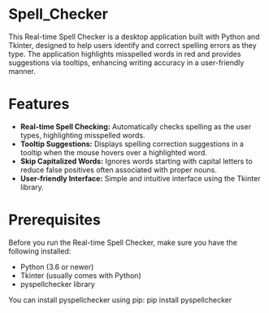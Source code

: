 # Spell_Checker
This Real-time Spell Checker is a desktop application built with Python and Tkinter, designed to help users identify and correct spelling errors as they type. The application highlights misspelled words in red and provides suggestions via tooltips, enhancing writing accuracy in a user-friendly manner.
# Features
- **Real-time Spell Checking:** Automatically checks spelling as the user types, highlighting misspelled words.
- **Tooltip Suggestions:** Displays spelling correction suggestions in a tooltip when the mouse hovers over a highlighted word.
- **Skip Capitalized Words:** Ignores words starting with capital letters to reduce false positives often associated with proper nouns.
- **User-friendly Interface:** Simple and intuitive interface using the Tkinter library.
# Prerequisites
Before you run the Real-time Spell Checker, make sure you have the following installed:
- Python (3.6 or newer)
- Tkinter (usually comes with Python)
- pyspellchecker library
  
You can install pyspellchecker using pip:
 pip install pyspellchecker
